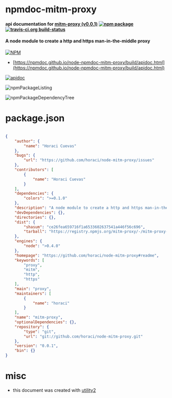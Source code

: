 # npmdoc-mitm-proxy

#### api documentation for  [mitm-proxy (v0.0.1)](https://github.com/horaci/node-mitm-proxy#readme)  [![npm package](https://img.shields.io/npm/v/npmdoc-mitm-proxy.svg?style=flat-square)](https://www.npmjs.org/package/npmdoc-mitm-proxy) [![travis-ci.org build-status](https://api.travis-ci.org/npmdoc/node-npmdoc-mitm-proxy.svg)](https://travis-ci.org/npmdoc/node-npmdoc-mitm-proxy)

#### A node module to create a http and https man-in-the-middle proxy

[![NPM](https://nodei.co/npm/mitm-proxy.png?downloads=true&downloadRank=true&stars=true)](https://www.npmjs.com/package/mitm-proxy)

- [https://npmdoc.github.io/node-npmdoc-mitm-proxy/build/apidoc.html](https://npmdoc.github.io/node-npmdoc-mitm-proxy/build/apidoc.html)

[![apidoc](https://npmdoc.github.io/node-npmdoc-mitm-proxy/build/screenCapture.buildCi.browser.%252Ftmp%252Fbuild%252Fapidoc.html.png)](https://npmdoc.github.io/node-npmdoc-mitm-proxy/build/apidoc.html)

![npmPackageListing](https://npmdoc.github.io/node-npmdoc-mitm-proxy/build/screenCapture.npmPackageListing.svg)

![npmPackageDependencyTree](https://npmdoc.github.io/node-npmdoc-mitm-proxy/build/screenCapture.npmPackageDependencyTree.svg)



# package.json

```json

{
    "author": {
        "name": "Horaci Cuevas"
    },
    "bugs": {
        "url": "https://github.com/horaci/node-mitm-proxy/issues"
    },
    "contributors": [
        {
            "name": "Horaci Cuevas"
        }
    ],
    "dependencies": {
        "colors": ">=0.1.0"
    },
    "description": "A node module to create a http and https man-in-the-middle proxy",
    "devDependencies": {},
    "directories": {},
    "dist": {
        "shasum": "ce26fea659716f1a6533602637541a446f56c696",
        "tarball": "https://registry.npmjs.org/mitm-proxy/-/mitm-proxy-0.0.1.tgz"
    },
    "engines": {
        "node": ">0.4.0"
    },
    "homepage": "https://github.com/horaci/node-mitm-proxy#readme",
    "keywords": [
        "proxy",
        "mitm",
        "http",
        "https"
    ],
    "main": "proxy",
    "maintainers": [
        {
            "name": "horaci"
        }
    ],
    "name": "mitm-proxy",
    "optionalDependencies": {},
    "repository": {
        "type": "git",
        "url": "git://github.com/horaci/node-mitm-proxy.git"
    },
    "version": "0.0.1",
    "bin": {}
}
```



# misc
- this document was created with [utility2](https://github.com/kaizhu256/node-utility2)
